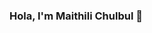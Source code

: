### Hola, I'm Maithili Chulbul 👋

<!-- A fortitude Comply

- 🔭 I’m currently working on Data Structure and Algorithm
- 🌱 I’m currently learning MATLAB
- 🤔 I’m looking for help with Web Development Course
- 📫 How to reach me: maithilichulbulm@gmail.com
- 😄 Pronouns: she/Her
- ⚡ Fun fact: love to do Bharatnatyam dance to refresh myself


Connect with me:
[Twitter- @ChulbulMaithili](https://twitter.com/ChulbulMaithili),[ Linkedin - @MaithiliChulbul](https://www.linkedin.com/in/maithili-chulbul-9b0006213/ ), [Leetcode - @MaithiliChulbul](https://leetcode.com/MaithiliChulbul/)


